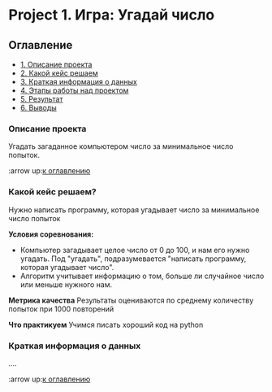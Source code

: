 # Project 1. Игра: Угадай число

## Оглавление

* [1. Описание проекта](https://github.com/9X2U9/sf_data_science/tree/main/SF_DATA_SCIENCE/project_1.README.md)
* [2. Какой кейс решаем](https://github.com/9X2U9/sf_data_science/tree/main/SF_DATA_SCIENCE/project_1.README.md#Какой-кейс-решаем)
* [3. Краткая информация о данных](https://github.com/9X2U9/sf_data_science/tree/main/SF_DATA_SCIENCE/project_1.README.md#Краткая-информация-о-данных)
* [4. Этапы работы над проектом](https://github.com/9X2U9/sf_data_science/tree/main/SF_DATA_SCIENCE/project_1.README.md#Этапы-работы-над-проектом)
* [5. Результат](https://github.com/9X2U9/sf_data_science/tree/main/SF_DATA_SCIENCE/project_1.README.md#Результат)
* [6. Выводы](https://github.com/9X2U9/sf_data_science/tree/main/SF_DATA_SCIENCE/project_1.README.md#Выводы)

### Описание проекта
Угадать загаданное компьютером число за минимальное число попыток.

:arrow up:[к оглавлению](https://github.com/9X2U9/sf_data_science/tree/main/SF_DATA_SCIENCE/project_0.README.md#Оглавление)

### Какой кейс решаем?
Нужно написать программу, которая угадывает число за минимальное число попыток

**Условия соревнования:**
- Компьютер загадывает целое число от 0 до 100, и нам его нужно угадать. Под "угадать", подразумевается "написать программу, которая угадывает число".
- Алгоритм учитывает информацию о том, больше ли случайное число или меньше нужного нам.

**Метрика качества**
Результаты оцениваются по среднему количеству попыток при 1000 повторений

**Что практикуем**
Учимся писать хороший код на python

### Краткая информация о данных
....

:arrow up:[к оглавлению](https://github.com/9X2U9/sf_data_science/tree/main/SF_DATA_SCIENCE/project_0.README.md#Оглавление)
